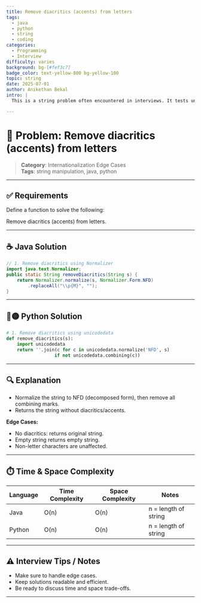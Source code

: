 ```yaml
---
title: Remove diacritics (accents) from letters
tags:
  - java
  - python
  - string
  - coding
categories:
  - Programming
  - Interview
difficulty: varies
background: bg-[#fef3c7]
badge_color: text-yellow-800 bg-yellow-100
topic: string
date: 2025-07-01
author: Anikethan Bekal
intro: |
  This is a string problem often encountered in interviews. It tests understanding of fundamental concepts such as iteration, pattern matching, or algorithmic design depending on the problem.

---
```


# 🧠 Problem: Remove diacritics (accents) from letters

> **Category**: Internationalization Edge Cases  
> **Tags**: string manipulation, java, python

---

## ✅ Requirements

Define a function to solve the following:

Remove diacritics (accents) from letters.

---

## ☕ Java Solution

```java
// 1. Remove diacritics using Normalizer
import java.text.Normalizer;
public static String removeDiacritics(String s) {
    return Normalizer.normalize(s, Normalizer.Form.NFD)
        .replaceAll("\\p{M}", "");
}
```

---

## 🔵🟡 Python Solution

```python
# 1. Remove diacritics using unicodedata
def remove_diacritics(s):
    import unicodedata
    return ''.join(c for c in unicodedata.normalize('NFD', s)
                  if not unicodedata.combining(c))
```

---

## 🔍 Explanation

- Normalize the string to NFD (decomposed form), then remove all combining marks.
- Returns the string without diacritics/accents.

**Edge Cases:**
- No diacritics: returns original string.
- Empty string returns empty string.
- Non-letter characters are unaffected.

---

## ⏱️ Time & Space Complexity

| Language | Time Complexity | Space Complexity | Notes |
|----------|-----------------|------------------|-------|
| Java     | O(n)            | O(n)             | n = length of string |
| Python   | O(n)            | O(n)             | n = length of string |

---

## ⚠️ Interview Tips / Notes

- Make sure to handle edge cases.
- Keep solutions readable and efficient.
- Be ready to discuss time and space trade-offs.

---
